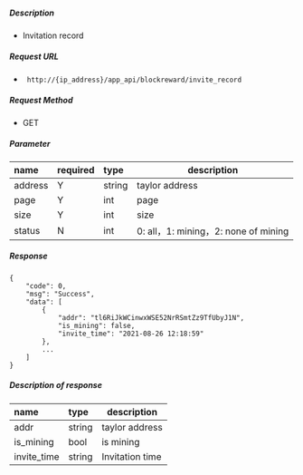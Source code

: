 
    
##### Description

-	Invitation record

##### Request URL
- ` http://{ip_address}/app_api/blockreward/invite_record`
  
##### Request Method
- GET 

##### Parameter

|name|required|type|description|
|:----    |:---|:----- |-----   |
|address |Y  |string   |taylor address      |
|page |Y  |int   |page      |
|size |Y  |int   |size      |
|status |N  |int   |0: all，1: mining，2: none of mining   |

##### Response

```
{
	"code": 0,
	"msg": "Success",
	"data": [
		{
			"addr": "tl6RiJkWCinwxWSE52NrRSmtZz9TfUbyJ1N",
			"is_mining": false,
			"invite_time": "2021-08-26 12:18:59"
		},
		...
	]
}
```


##### Description of response 

|name|type|description|
|:-----  |:-----|-----                           |
|addr |string   |taylor address
|is_mining |bool   |is mining
|invite_time |string   |Invitation time





